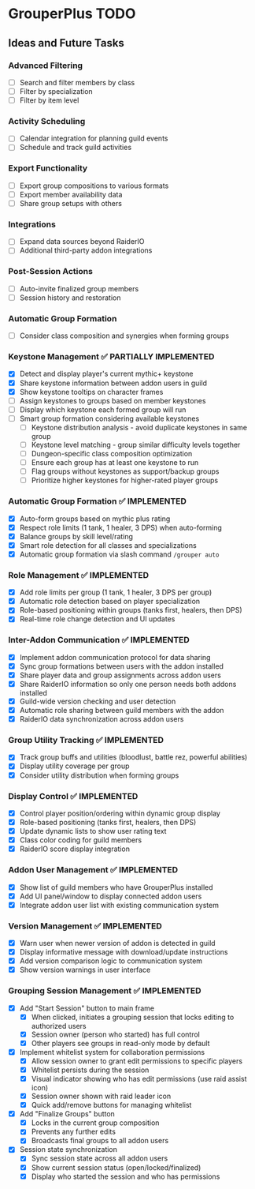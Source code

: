 # GrouperPlus TODO

## Ideas and Future Tasks

### Advanced Filtering
- [ ] Search and filter members by class
- [ ] Filter by specialization
- [ ] Filter by item level

### Activity Scheduling
- [ ] Calendar integration for planning guild events
- [ ] Schedule and track guild activities

### Export Functionality
- [ ] Export group compositions to various formats
- [ ] Export member availability data
- [ ] Share group setups with others

### Integrations
- [ ] Expand data sources beyond RaiderIO
- [ ] Additional third-party addon integrations

### Post-Session Actions
- [ ] Auto-invite finalized group members
- [ ] Session history and restoration

### Automatic Group Formation
- [ ] Consider class composition and synergies when forming groups

### Keystone Management ✅ PARTIALLY IMPLEMENTED
- [x] Detect and display player's current mythic+ keystone
- [x] Share keystone information between addon users in guild
- [x] Show keystone tooltips on character frames
- [ ] Assign keystones to groups based on member keystones
- [ ] Display which keystone each formed group will run
- [ ] Smart group formation considering available keystones
  - [ ] Keystone distribution analysis - avoid duplicate keystones in same group
  - [ ] Keystone level matching - group similar difficulty levels together
  - [ ] Dungeon-specific class composition optimization
  - [ ] Ensure each group has at least one keystone to run
  - [ ] Flag groups without keystones as support/backup groups
  - [ ] Prioritize higher keystones for higher-rated player groups

### Automatic Group Formation ✅ IMPLEMENTED
- [x] Auto-form groups based on mythic plus rating
- [x] Respect role limits (1 tank, 1 healer, 3 DPS) when auto-forming
- [x] Balance groups by skill level/rating
- [x] Smart role detection for all classes and specializations
- [x] Automatic group formation via slash command `/grouper auto`

### Role Management ✅ IMPLEMENTED
- [x] Add role limits per group (1 tank, 1 healer, 3 DPS per group)
- [x] Automatic role detection based on player specialization
- [x] Role-based positioning within groups (tanks first, healers, then DPS)
- [x] Real-time role change detection and UI updates

### Inter-Addon Communication ✅ IMPLEMENTED
- [x] Implement addon communication protocol for data sharing
- [x] Sync group formations between users with the addon installed
- [x] Share player data and group assignments across addon users
- [x] Share RaiderIO information so only one person needs both addons installed
- [x] Guild-wide version checking and user detection
- [x] Automatic role sharing between guild members with the addon
- [x] RaiderIO data synchronization across addon users

### Group Utility Tracking ✅ IMPLEMENTED
- [x] Track group buffs and utilities (bloodlust, battle rez, powerful abilities)
- [x] Display utility coverage per group
- [x] Consider utility distribution when forming groups

### Display Control ✅ IMPLEMENTED
- [x] Control player position/ordering within dynamic group display
- [x] Role-based positioning (tanks first, healers, then DPS)
- [x] Update dynamic lists to show user rating text
- [x] Class color coding for guild members
- [x] RaiderIO score display integration

### Addon User Management ✅ IMPLEMENTED
- [x] Show list of guild members who have GrouperPlus installed
- [x] Add UI panel/window to display connected addon users  
- [x] Integrate addon user list with existing communication system

### Version Management ✅ IMPLEMENTED
- [x] Warn user when newer version of addon is detected in guild
- [x] Display informative message with download/update instructions
- [x] Add version comparison logic to communication system
- [x] Show version warnings in user interface

### Grouping Session Management ✅ IMPLEMENTED
- [x] Add "Start Session" button to main frame
  - [x] When clicked, initiates a grouping session that locks editing to authorized users
  - [x] Session owner (person who started) has full control
  - [x] Other players see groups in read-only mode by default
- [x] Implement whitelist system for collaboration permissions
  - [x] Allow session owner to grant edit permissions to specific players
  - [x] Whitelist persists during the session
  - [x] Visual indicator showing who has edit permissions (use raid assist icon)
  - [x] Session owner shown with raid leader icon
  - [x] Quick add/remove buttons for managing whitelist
- [x] Add "Finalize Groups" button
  - [x] Locks in the current group composition
  - [x] Prevents any further edits
  - [x] Broadcasts final groups to all addon users
- [x] Session state synchronization
  - [x] Sync session state across all addon users
  - [x] Show current session status (open/locked/finalized)
  - [x] Display who started the session and who has permissions

<!-- Add items here as they come up -->
